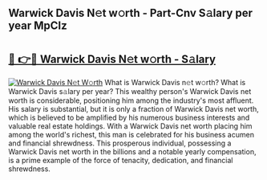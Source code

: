 ## Warwick Davis N𝚎t w𝚘rth - Part-Cnv S𝚊lary per year MpCIz

# <h2><a href="http://gc4qj4q.nevu.top/?p=Warwick+Davis">🔗 👉🔴 Warwick Davis N𝚎t w𝚘rth - S𝚊lary</a></h2>

[![Warwick Davis N𝚎t W𝚘rth](https://i.imgur.com/Oavwk0R.jpeg)](http://gc4qj4q.nevu.top/?p=Warwick+Davis)
What is Warwick Davis n𝚎t w𝚘rth? What is Warwick Davis s𝚊lary per year?
This wealthy person's Warwick Davis net worth is considerable, positioning him among the industry's most affluent. His salary is substantial, but it is only a fraction of Warwick Davis net worth, which is believed to be amplified by his numerous business interests and valuable real estate holdings. With a Warwick Davis net worth placing him among the world's richest, this man is celebrated for his business acumen and financial shrewdness. This prosperous individual, possessing a Warwick Davis net worth in the billions and a notable yearly compensation, is a prime example of the force of tenacity, dedication, and financial shrewdness.
